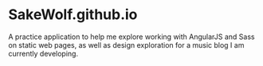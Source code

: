 # SakeWolf.github.io
A practice application to help me explore working with AngularJS and Sass on static web pages, as well as design exploration for a music blog I am currently developing.
